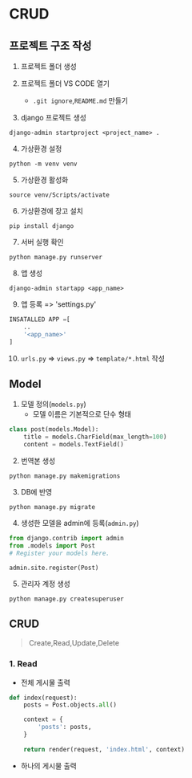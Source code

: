 # CRUD

## 프로젝트 구조 작성

1. 프로젝트 폴더 생성
2. 프로젝트 폴더 VS CODE 열기
    - `.git ignore`,`README.md` 만들기

3. django 프로젝트 생성
```
django-admin startproject <project_name> .
```

4. 가상환경 설정
```
python -m venv venv
```

5. 가상환경 활성화
```
source venv/Scripts/activate
```

6. 가상환경에 장고 설치
```
pip install django
```

7. 서버 실행 확인
```
python manage.py runserver
```

8. 앱 생성
```
django-admin startapp <app_name>
```

9. 앱 등록 => 'settings.py'
```python
INSATALLED APP =[
    ..
    '<app_name>'
]
```

10. `urls.py` => `views.py` => `template/*.html` 작성



## Model 

1. 모델 정의(`models.py`)
    - 모델 이름은 기본적으로 단수 형태

```python
class post(models.Model):
    title = models.CharField(max_length=100)
    content = models.TextField()

```

2. 번역본 생성
```
python manage.py makemigrations
```

3. DB에 반영
```
python manage.py migrate
```

4. 생성한 모델을 admin에 등록(`admin.py`)
```python
from django.contrib import admin
from .models import Post
# Register your models here.

admin.site.register(Post)

```

5. 관리자 계정 생성
```
python manage.py createsuperuser
```



## CRUD
> Create,Read,Update,Delete

### 1. Read

- 전체 게시물 출력
```python
def index(request):
    posts = Post.objects.all()

    context = {
        'posts': posts,
    }
    
    return render(request, 'index.html', context)
```

- 하나의 게시물 출력




